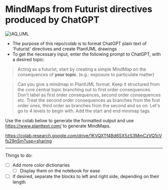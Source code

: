 # MindMaps from Futurist directives produced by ChatGPT

![iAQ_UML](https://github.com/ashenfernando1/mindMaps/assets/51672857/c0c2a9e0-44d3-4148-bdf0-ad2c652703f7)

- The purpose of this repo/colab is to format ChatGPT plain text of 'Futurist' directives and create PlantUML drawings 
- To get the necessary input, enter the following prompt to ChatGPT, with a desired topic:

> Acting as a futurist, start by creating a simple MindMap on the consequences of **your topic**. (e.g.: exposure to particulate matter)

> Can you give a mindmap in PlantUML format. Keep it structured from the core central topic branching out to first order consequences. Don't label as first order consequences, second order consequences etc. Treat the second order consequences as branches from the first order ones, third order as branches from the second and so on. Let's go to 4 levels to begin with. Add the start and end minimap tags.

Use the colab below to generate the formatted output and use https://www.planttext.com/ to generate MindMaps. 

https://colab.research.google.com/drive/1KVQXTf4Bd6SX5zS3MmCzVQ1cVfs29nSm?usp=sharing

---
Things to do:
- [ ] Add more color dictionaries
  - [ ] Display them on the notebook for ease
- [ ] If desired, separate the blocks to left and right side, depending on their length  
